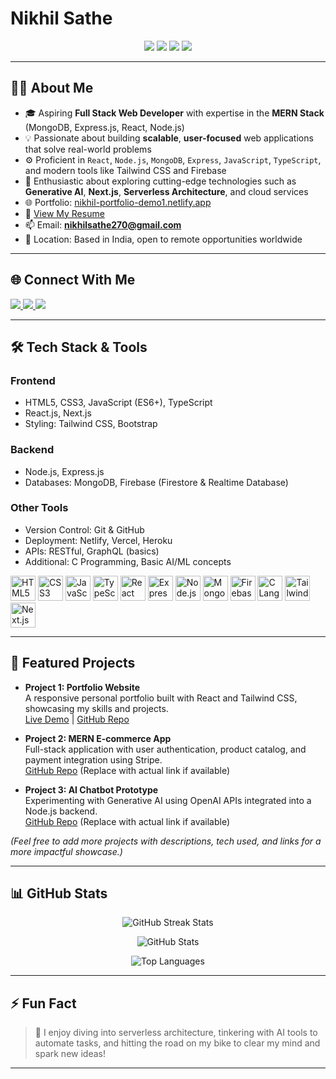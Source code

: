 # Nikhil Sathe

<p align="center">
  <img src="https://img.shields.io/badge/Code-React-informational?style=flat&logo=react&color=61DAFB" />
  <img src="https://img.shields.io/badge/Code-Node.js-informational?style=flat&logo=node.js&color=339933" />
  <img src="https://img.shields.io/badge/Code-MongoDB-informational?style=flat&logo=mongodb&color=47A248" />
  <img src="https://img.shields.io/badge/Code-Express-informational?style=flat&logo=express&color=000000" />
</p>

---

## 👨‍💻 About Me

- 🎓 Aspiring **Full Stack Web Developer** with expertise in the **MERN Stack** (MongoDB, Express.js, React, Node.js)
- 💡 Passionate about building **scalable**, **user-focused** web applications that solve real-world problems
- ⚙️ Proficient in `React`, `Node.js`, `MongoDB`, `Express`, `JavaScript`, `TypeScript`, and modern tools like Tailwind CSS and Firebase
- 🚀 Enthusiastic about exploring cutting-edge technologies such as **Generative AI**, **Next.js**, **Serverless Architecture**, and cloud services
- 🌐 Portfolio: [nikhil-portfolio-demo1.netlify.app](https://nikhil-portfolio-demo1.netlify.app/)
- 📄 [View My Resume](https://drive.google.com/file/d/15eF8mz-Rvbv3n_4T7h68-RRCKtxSOIdH/view)
- 📫 Email: **nikhilsathe270@gmail.com**
- 📍 Location: Based in India, open to remote opportunities worldwide

---

## 🌐 Connect With Me

<p align="left">
  <a href="https://x.com/" target="_blank">
    <img src="https://img.shields.io/badge/X-1DA1F2?style=for-the-badge&logo=twitter&logoColor=white" />
  </a>
  <a href="https://www.linkedin.com/in/nikhil-s-sathe/" target="_blank">
    <img src="https://img.shields.io/badge/LinkedIn-0A66C2?style=for-the-badge&logo=linkedin&logoColor=white" />
  </a>
  <a href="https://github.com/nikhilsathe07" target="_blank">
    <img src="https://img.shields.io/badge/GitHub-181717?style=for-the-badge&logo=github&logoColor=white" />
  </a>
</p>

---

## 🛠️ Tech Stack & Tools

### Frontend
- HTML5, CSS3, JavaScript (ES6+), TypeScript
- React.js, Next.js
- Styling: Tailwind CSS, Bootstrap

### Backend
- Node.js, Express.js
- Databases: MongoDB, Firebase (Firestore & Realtime Database)

### Other Tools
- Version Control: Git & GitHub
- Deployment: Netlify, Vercel, Heroku
- APIs: RESTful, GraphQL (basics)
- Additional: C Programming, Basic AI/ML concepts

<p align="left">
  <img src="https://cdn.jsdelivr.net/gh/devicons/devicon/icons/html5/html5-original-wordmark.svg" width="40" alt="HTML5" />
  <img src="https://cdn.jsdelivr.net/gh/devicons/devicon/icons/css3/css3-original-wordmark.svg" width="40" alt="CSS3" />
  <img src="https://cdn.jsdelivr.net/gh/devicons/devicon/icons/javascript/javascript-original.svg" width="40" alt="JavaScript" />
  <img src="https://cdn.jsdelivr.net/gh/devicons/devicon/icons/typescript/typescript-original.svg" width="40" alt="TypeScript" />
  <img src="https://cdn.jsdelivr.net/gh/devicons/devicon/icons/react/react-original-wordmark.svg" width="40" alt="React" />
  <img src="https://cdn.jsdelivr.net/gh/devicons/devicon/icons/express/express-original-wordmark.svg" width="40" alt="Express" />
  <img src="https://cdn.jsdelivr.net/gh/devicons/devicon/icons/nodejs/nodejs-original-wordmark.svg" width="40" alt="Node.js" />
  <img src="https://cdn.jsdelivr.net/gh/devicons/devicon/icons/mongodb/mongodb-original-wordmark.svg" width="40" alt="MongoDB" />
  <img src="https://www.vectorlogo.zone/logos/firebase/firebase-icon.svg" width="40" alt="Firebase" />
  <img src="https://cdn.jsdelivr.net/gh/devicons/devicon/icons/c/c-original.svg" width="40" alt="C Language" />
  <img src="https://www.vectorlogo.zone/logos/tailwindcss/tailwindcss-icon.svg" width="40" alt="Tailwind CSS" />
  <img src="https://cdn.jsdelivr.net/gh/devicons/devicon/icons/nextjs/nextjs-original-wordmark.svg" width="40" alt="Next.js" />
</p>

---

## 💼 Featured Projects

- **Project 1: Portfolio Website**  
  A responsive personal portfolio built with React and Tailwind CSS, showcasing my skills and projects.  
  [Live Demo](https://nikhil-portfolio-demo1.netlify.app/) | [GitHub Repo](https://github.com/nikhilsathe07/portfolio)

- **Project 2: MERN E-commerce App**  
  Full-stack application with user authentication, product catalog, and payment integration using Stripe.  
  [GitHub Repo](https://github.com/nikhilsathe07/mern-ecommerce) (Replace with actual link if available)

- **Project 3: AI Chatbot Prototype**  
  Experimenting with Generative AI using OpenAI APIs integrated into a Node.js backend.  
  [GitHub Repo](https://github.com/nikhilsathe07/ai-chatbot) (Replace with actual link if available)

*(Feel free to add more projects with descriptions, tech used, and links for a more impactful showcase.)*

---

## 📊 GitHub Stats

<p align="center">
  <img src="https://github-readme-streak-stats.herokuapp.com/?user=nikhilsathe07&theme=tokyonight&hide_border=true" alt="GitHub Streak Stats" />
</p>

<p align="center">
  <img src="https://github-readme-stats.vercel.app/api?username=nikhilsathe07&show_icons=true&theme=tokyonight&hide_border=true" alt="GitHub Stats" />
</p>

<p align="center">
  <img src="https://github-readme-stats.vercel.app/api/top-langs/?username=nikhilsathe07&layout=compact&theme=tokyonight&hide_border=true" alt="Top Languages" />
</p>

---

## ⚡ Fun Fact

> 🧠 I enjoy diving into serverless architecture, tinkering with AI tools to automate tasks, and hitting the road on my bike to clear my mind and spark new ideas!

---
